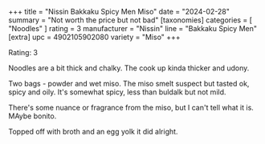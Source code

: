 +++
title = "Nissin Bakkaku Spicy Men Miso"
date = "2024-02-28"
summary = "Not worth the price but not bad"
[taxonomies]
categories = [ "Noodles" ]
rating = 3
manufacturer = "Nissin"
line = "Bakkaku Spicy Men"
[extra]
upc = 4902105902080
variety = "Miso"
+++

Rating: 3

Noodles are a bit thick and chalky.
The cook up kinda thicker and udony.

Two bags - powder and wet miso.
The miso smelt suspect but tasted ok, spicy and oily.
It's somewhat spicy, less than buldalk but not mild.

There's some nuance or fragrance from the miso, but I can't tell what it is.
MAybe bonito.

Topped off with broth and an egg yolk it did alright.
